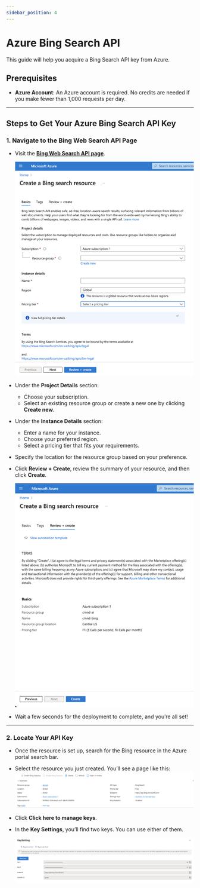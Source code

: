 ```yaml
---
sidebar_position: 4
---
```


# Azure Bing Search API

This guide will help you acquire a Bing Search API key from Azure.

## Prerequisites

- **Azure Account**: An Azure account is required. No credits are needed if you make fewer than 1,000 requests per day.

---

## Steps to Get Your Azure Bing Search API Key

### 1. **Navigate to the Bing Web Search API Page**

- Visit the **[Bing Web Search API page](https://portal.azure.com/#create/microsoft.bingsearch/)**.

  ![Bing Web Search API Page](../../static/img/azureBingSearchAPI/azure-bing-search-creation-screenshot.png)

- Under the **Project Details** section:

  - Choose your subscription.
  - Select an existing resource group or create a new one by clicking **Create new**.

- Under the **Instance Details** section:

  - Enter a name for your instance.
  - Choose your preferred region.
  - Select a pricing tier that fits your requirements.

- Specify the location for the resource group based on your preference.

- Click **Review + Create**, review the summary of your resource, and then click **Create**.

  ![Summary of Your Resource](../../static/img/azureBingSearchAPI/create-bing-search-confirmation.png)

- Wait a few seconds for the deployment to complete, and you’re all set!

---

### 2. **Locate Your API Key**

- Once the resource is set up, search for the Bing resource in the Azure portal search bar.

- Select the resource you just created. You’ll see a page like this:  
  ![Bing Resource](../../static/img/azureBingSearchAPI/resource-group.png)

- Click **Click here to manage keys**.

- In the **Key Settings**, you’ll find two keys. You can use either of them.

  ![Bing Keys](../../static/img/azureBingSearchAPI/key.png)
